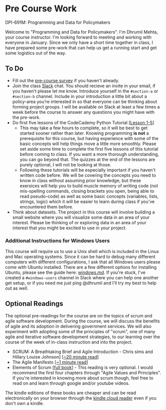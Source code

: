 # Pre Course Work

DPI-691M: Programming and Data for Policymakers

Welcome to "Programming and Data for Policymakers". I'm Dhrumil Mehta, your course instructor. I'm looking forward to meeting and working with everyone in January. Since we only have a short time together in class, I have prepared some pre-work that can help us get a running start and get some logistics out of the way.

## To Do

* Fill out the [pre-course survey](https://docs.google.com/forms/d/e/1FAIpQLSdSCZS-Hs4oD6yvFxUipPiEVmNv-dCM5RuZKsqKdLXWII9ZZQ/viewform?usp=sf_link) if you haven't already.
* Join the class [Slack](https://code4policy.slack.com) chat. You should recieve an invite in your email, if you haven't please let me know. Introduce yourself in the `#section-a` or `#section-b` channel. Include in your introduction a little bit about a policy-area you’re interested in so that everyone can be thinking about forming project groups. I will be available on Slack at least a few times a week before the course to answer any questions you might have with the pre-work.
* Do first five lessons of the CodeCademy Python Tutorial [[Lesson 1-5](https://www.codecademy.com/learn/learn-python)]
	- This may take a few hours to complete, so it will be best to get started sooner rather than later. Knowing programming **is not** a prerequisite for this course, but having experience with some of the basic concepts will help things move a little more smoothly. Please set aside some time to complete the first five lessons of this tutorial before coming to class. If you want a more thorough understanding, you can go beyond that. The quizzes at the end of the lessons are purely optional, I will not be looking at those.
	- Following these tutorials will be especially important if you haven't written code before. We will be covering the concepts you need to know in class without assuming prior knowledge, but these exersices will help you to build muscle memory of writing code (not mis-spelling commands, closing brackets you open, being able to read pseudo-code) as well as some basic concepts (variables, lists, strings, logic) which it will be easier to learn during class if you've encountered them before.
* Think about datasets. The project in this course will involve building a small website where you will visualize some data in an area of your interest. Please be thinking of or exploring data in an area of your interest that you might be excited to use in your project.

### Additional Instructions for Windows Users

This course will require us to use a Unix shell which is included in the Linux and Mac operating systems. Since it can be hard to debug many different computers with different configurations, I ask that all Windows users please come with Ubuntu installed. There are a few different options for installing Ubuntu, please see the guide here: [windows.md](windows.md). If you're stuck, I've created a `#windows-users` channel in Slack where you can help one another get setup, or if you need me just ping @dhrumil and I'll try my best to help out as well.

## Optional Readings
The optional pre-readings for the course are on the topics of scrum and agile software development. During the course, we will discuss the benefits of agile and its adoption in delivering government services. We will also experiment with adopting some of the principles of "scrum", one of many agile and iterative software development strategies, to our learning over the course of the week of in-class instruction and into the project.

* SCRUM: A Breathtaking Brief and Agile Introduction - Chris sims and Hillary Louise Johnson] [[~20 minute read](https://www.amazon.com/Scrum-Breathtakingly-Brief-Agile-Introduction/dp/193796504X)]
* The Agile Manifesto [[~1 minute read](http://agilemanifesto.org/)]
* Elements of Scrum [[full book](https://www.amazon.com/gp/product/B004O0U74Q/ref=oh_aui_d_detailpage_o00_?ie=UTF8&psc=1)]	- This reading is very optional. I would recommend the first four chapters through "Agile Values and Principles". If you're interested in knowing more about scrum though, feel free to read on and learn through google and/or youtube videos.

The kindle editions of these books are cheaper and can be read electronically on your browser through the [kindle cloud reader](https://read.amazon.com/) even if you don't own a kindle.
